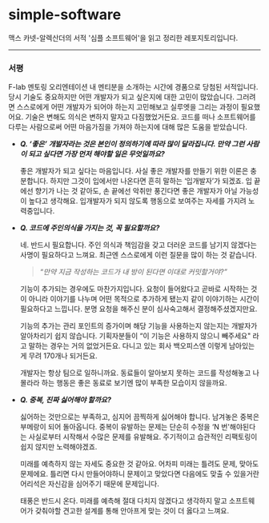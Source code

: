 # simple-software
맥스 카넷-알렉산더의 서적 '심플 소프트웨어'을 읽고 정리한 레포지토리입니다.

---

### 서평

F-lab 멘토링 오리엔테이션 내 멘티분을 소개하는 시간에 경품으로 당첨된 서적입니다. 당시 기술도 중요하지만 어떤 개발자가 되고 싶은지에 대한 고민이 많았습니다. 그러려면 스스로에게 어떤 개발자가 되어야 하는지 고민해보고 실루엣을 그리는 과정이 필요했어요. 기술은 변해도 의식은 변하지 말자고 다짐했었거든요. 코드를 떠나 소프트웨어를 다루는 사람으로써 어떤 마음가짐을 가져야 하는지에 대해 많은 도움을 받았습니다.

- ***Q. ‘좋은’ 개발자라는 것은 본인이 정의하기에 따라 많이 달라집니다. 만약 그런 사람이 되고 싶다면 가장 먼저 해야할 일은 무엇일까요?***
    
    좋은 개발자가 되고 싶다는 마음입니다. 사실 좋은 개발자를 만들기 위한 이론은 충분합니다. 하지만 그것이 입에서만 나온다면 흔히 말하는 ‘입개발자’가 되겠죠. 입 끝에선 향기가 나는 것 같아도, 손 끝에선 악취만 풍긴다면 좋은 개발자가 아닐 가능성이 높다고 생각해요. 입개발자가 되지 않도록 행동으로 보여주는 자세를 가지려 노력중입니다.
    
- ***Q. 코드에 주인의식을 가지는 것, 꼭 필요할까요?***
    
    네. 반드시 필요합니다. 주인 의식과 책임감을 갖고 더러운 코드를 남기지 않겠다는 사명이 필요하다고 느껴요. 최근엔 스스로에게 이런 질문을 많이 하는 것 같습니다. 
    
    > “*만약 지금 작성하는 코드가 내 방이 된다면 이대로 커밋할거야?”*
    > 
    
    기능이 추가되는 경우에도 마찬가지입니다. 요청이 들어왔다고 곧바로 시작하는 것이 아니라 이야기를 나누며 어떤 목적으로 추가하게 됐는지 같이 이야기하는 시간이 필요하다고 느낍니다. 분명 요청을 해주신 분이 심사숙고해서 결정해주셨겠지만요.
    
    기능의 추가는 관리 포인트의 증가이며 해당 기능을 사용하는지 않는지는 개발자가 알아차리기 쉽지 않습니다. 기획자분들이 “이 기능은 사용하지 않으니 빼주세요" 라고 말하는 경우는 거의 없었거든요. 다니고 있는 회사 백오피스엔 이렇게 남아있는게 무려 170개나 되거든요.
    
    개발자는 항상 팀으로 일하니까요. 동료들이 알아보지 못하는 코드를 작성해놓고 나몰라라 하는 행동은 좋은 동료로 보기엔 많이 부족한 모습이지 않을까요.
    
- ***Q. 중복, 진짜 싫어해야 할까요?***
    
    싫어하는 것만으로는 부족하고, 심지어 끔찍하게 싫어해야 합니다. 남겨놓은 중복은 부메랑이 되어 돌아옵니다. 중복이 유발하는 문제는 단순히 수정을 ‘N 번'해야된다는 사실로부터 시작해서 수많은 문제를 유발해요. 주기적이고 습관적인 리팩토링이 쉽지 않지만 노력해야겠죠.
    
    미래를 예측하지 않는 자세도 중요한 것 같아요. 어차피 미래는 틀려도 문제, 맞아도 문제에요. 틀리면 다시 만들어야하니 문제이고 맞았다면 다음에도 맞출 수 있을거란 어리석은 자신감을 심어주기 때문에 문제입니다.
    
    태풍은 반드시 온다. 미래를 예측해 절대 다치지 않겠다고 생각하지 말고 소프트웨어가 갖춰야할 견고한 설계를 통해 안아프게 맞는 것이 더 옳다고 느껴요.